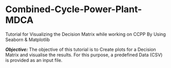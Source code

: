 # Combined-Cycle-Power-Plant-MDCA
Tutorial for Visualizing the Decision Matrix while working on CCPP By Using Seaborn &amp; Matplotlib

***Objective:***
The objective of this tutorial is to Create plots for a Decision Matrix and visualise the results. For this purpose, a predefined Data (CSV) is provided as an input file.
